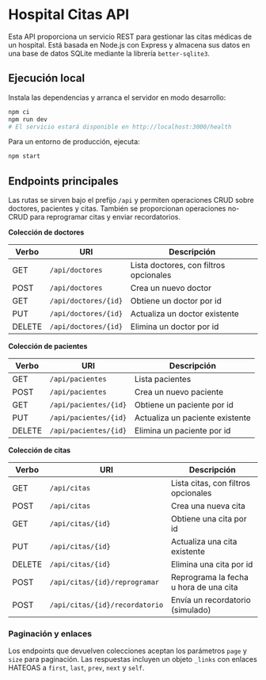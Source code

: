 # Hospital Citas API

Esta API proporciona un servicio REST para gestionar las citas médicas de un hospital. Está basada en Node.js con Express y almacena sus datos en una base de datos SQLite mediante la librería `better-sqlite3`.

## Ejecución local

Instala las dependencias y arranca el servidor en modo desarrollo:

```bash
npm ci
npm run dev
# El servicio estará disponible en http://localhost:3000/health
```

Para un entorno de producción, ejecuta:

```bash
npm start
```

## Endpoints principales

Las rutas se sirven bajo el prefijo `/api` y permiten operaciones CRUD sobre doctores, pacientes y citas. También se proporcionan operaciones no-CRUD para reprogramar citas y enviar recordatorios.

**Colección de doctores**

| Verbo | URI                          | Descripción                             |
|------|------------------------------|-----------------------------------------|
| GET  | `/api/doctores`             | Lista doctores, con filtros opcionales  |
| POST | `/api/doctores`             | Crea un nuevo doctor                    |
| GET  | `/api/doctores/{id}`        | Obtiene un doctor por id                |
| PUT  | `/api/doctores/{id}`        | Actualiza un doctor existente           |
| DELETE | `/api/doctores/{id}`      | Elimina un doctor por id                |

**Colección de pacientes**

| Verbo | URI                          | Descripción                             |
|------|------------------------------|-----------------------------------------|
| GET  | `/api/pacientes`           | Lista pacientes                         |
| POST | `/api/pacientes`           | Crea un nuevo paciente                  |
| GET  | `/api/pacientes/{id}`      | Obtiene un paciente por id              |
| PUT  | `/api/pacientes/{id}`      | Actualiza un paciente existente         |
| DELETE | `/api/pacientes/{id}`    | Elimina un paciente por id              |

**Colección de citas**

| Verbo | URI                          | Descripción                             |
|------|------------------------------|-----------------------------------------|
| GET  | `/api/citas`              | Lista citas, con filtros opcionales     |
| POST | `/api/citas`              | Crea una nueva cita                     |
| GET  | `/api/citas/{id}`         | Obtiene una cita por id                 |
| PUT  | `/api/citas/{id}`         | Actualiza una cita existente            |
| DELETE | `/api/citas/{id}`       | Elimina una cita por id                 |
| POST | `/api/citas/{id}/reprogramar` | Reprograma la fecha u hora de una cita |
| POST | `/api/citas/{id}/recordatorio` | Envía un recordatorio (simulado)        |

### Paginación y enlaces

Los endpoints que devuelven colecciones aceptan los parámetros `page` y `size` para paginación. Las respuestas incluyen un objeto `_links` con enlaces HATEOAS a `first`, `last`, `prev`, `next` y `self`.